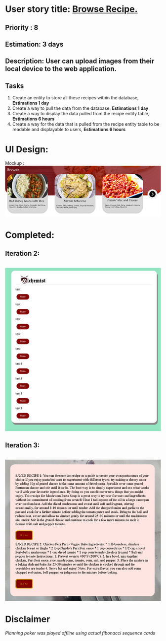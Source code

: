 # User story title: [Browse Recipe.](https://trello.com/c/fzA3aT4A)

## Priority : 8

## Estimation: 3 days

## Description: User can upload images from their local device to the web application.

## Tasks 

1. Create an entity to store all these recipes within the database, **Estimations 1 day**
2. Create a way to pull the data from the database. **Estimations 1 day**
3. Create a way to display the data pulled from the recipe entity table, **Estimations 6 hours**
4. Create a way for the data that is pulled from the recipe entity table to be readable and displayable to users, **Estimations 6 hours**

# UI Design:
Mockup : 
<br><img src="../user_stories/user_stories_images/us2/Mockup.png">

# Completed:

## Iteration 2: 
<br><img src="../user_stories/user_stories_images/us2/it2.png">

## Iteration 3: 
<br><img src="../user_stories/user_stories_images/us2/it3.png">

# Disclaimer
<i> Planning poker was played offline using actual fibonacci sequence cards </i>